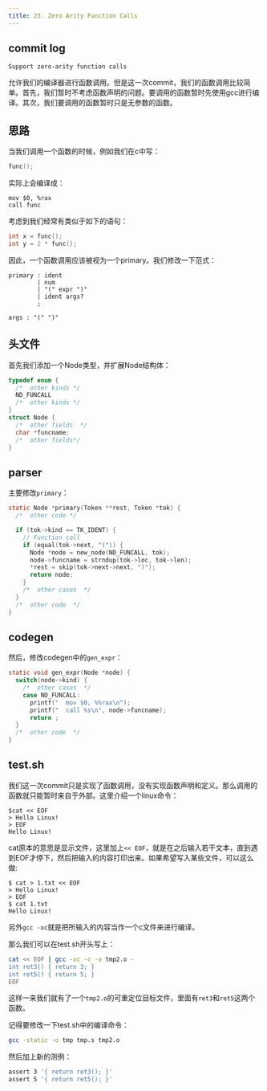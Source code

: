 ```yaml
---
title: 23. Zero Arity Function Calls
---
```


## commit log

```plaintext
Support zero-arity function calls
```

允许我们的编译器进行函数调用。但是这一次commit，我们的函数调用比较简单。首先，我们暂时不考虑函数声明的问题。要调用的函数暂时先使用gcc进行编译。其次，我们要调用的函数暂时只是无参数的函数。

## 思路

当我们调用一个函数的时候，例如我们在c中写：

```c
func();
```

实际上会编译成：

```x86asm
mov $0, %rax
call func
```

考虑到我们经常有类似于如下的语句：

```c
int x = func();
int y = 2 * func();
```

因此，一个函数调用应该被视为一个primary。我们修改一下范式：

```plaintext
primary : ident
        | num
        | "(" expr ")"
        | ident args?
        ;

args : "(" ")"
```

## 头文件

首先我们添加一个Node类型，并扩展Node结构体：

```c
typedef enum {
  /*  other kinds */
  ND_FUNCALL
  /*  other kinds */
}
struct Node {
  /*  other fields  */
  char *funcname;
  /*  other fields*/
}
```

## parser

主要修改`primary`：

```c
static Node *primary(Token **rest, Token *tok) {
  /*  other code */

  if (tok->kind == TK_IDENT) {
    // Function call 
    if (equal(tok->next, "(")) {                  
      Node *node = new_node(ND_FUNCALL, tok);
      node->funcname = strndup(tok->loc, tok->len);
      *rest = skip(tok->next->next, ")");
      return node;
    }   
    /*  other cases  */
  }
  /*  other code  */
}

```

## codegen

然后，修改codegen中的`gen_expr`：

```c
static void gen_expr(Node *node) {
  switch(node->kind) {
    /*  other cases  */
    case ND_FUNCALL:
      printf("  mov $0, %%rax\n");
      printf("  call %s\n", node->funcname);
      return ;
  }
  /*  other code  */
}
```

## test.sh

我们这一次commit只是实现了函数调用，没有实现函数声明和定义。那么调用的函数就只能暂时来自于外部。这里介绍一个linux命令：

```shell
$cat << EOF
> Hello Linux!
> EOF
Hello Linux!
```

cat原本的意思是显示文件，这里加上`<< EOF`，就是在之后输入若干文本，直到遇到EOF才停下，然后把输入的内容打印出来。如果希望写入某些文件，可以这么做:

```shell
$ cat > 1.txt << EOF
> Hello Linux!
> EOF
$ cat 1.txt
Hello Linux!
```

另外`gcc -xc`就是把所输入的内容当作一个c文件来进行编译。

那么我们可以在test.sh开头写上：

```bash
cat << EOF | gcc -xc -c -o tmp2.o -
int ret3() { return 3; }
int ret5() { return 5; }
EOF
```

这样一来我们就有了一个`tmp2.o`的可重定位目标文件，里面有`ret3`和`ret5`这两个函数。

记得要修改一下test.sh中的编译命令：

```bash
gcc -static -o tmp tmp.s tmp2.o
```

然后加上新的测例：

```bash
assert 3 '{ return ret3(); }'
assert 5 '{ return ret5(); }'
```

‍
